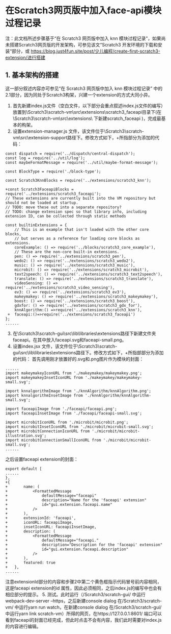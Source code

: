 在Scratch3网页版中加入face-api模块过程记录
=========================================
注：此文档所述步骤基于“在 Scratch3 网页版中加入 knn 模块过程记录”，如果尚未搭建Scratch3网页版的开发架构，可参见该文“Scratch3 开发环境的下载和安装“部分，或 https://blog.just4fun.site/post/少儿编程/create-first-scratch3-extension/进行搭建
##    1.	基本架构的搭建
这一部分叙述内容亦可参见“在 Scratch3 网页版中加入 knn 模块过程记录” 中的2.1部分，因为同处于Scratch3构架，兴建一个extension的方式大同小异。

1.	首先新建index.js文件（空白文件，以下部分会重点叙述index.js文件的编写）放置到\Scratch3\scratch-vm\src\extensions\scratch3_faceapi目录下(在\Scratch3\scratch-vm\src\extensions\ 下新建scratch_faceapi )，完成最基本的构架。
2.	设置extension-manager.js 文件，该文件位于\Scratch3\scratch-vm\src\extension-support路径下。修改方式如下，+所指部分为添加的代码：<br>
```text
const dispatch = require('../dispatch/central-dispatch');
const log = require('../util/log');
const maybeFormatMessage = require('../util/maybe-format-message');

const BlockType = require('./block-type');

const Scratch3KnnBlocks = require('../extensions/scratch3_knn');

+const Scratch3FaceapiBlocks = require('../extensions/scratch3_faceapi');
// These extensions are currently built into the VM repository but should not be loaded at startup.
// TODO: move these out into a separate repository?
// TODO: change extension spec so that library info, including extension ID, can be collected through static methods

const builtinExtensions = {
    // This is an example that isn't loaded with the other core blocks,
    // but serves as a reference for loading core blocks as extensions.
    coreExample: () => require('../blocks/scratch3_core_example'),
    // These are the non-core built-in extensions.
    pen: () => require('../extensions/scratch3_pen'),
    wedo2: () => require('../extensions/scratch3_wedo2'),
    music: () => require('../extensions/scratch3_music'),
    microbit: () => require('../extensions/scratch3_microbit'),
    text2speech: () => require('../extensions/scratch3_text2speech'),
    translate: () => require('../extensions/scratch3_translate'),
    videoSensing: () => require('../extensions/scratch3_video_sensing'),
    ev3: () => require('../extensions/scratch3_ev3'),
    makeymakey: () => require('../extensions/scratch3_makeymakey'),
    boost: () => require('../extensions/scratch3_boost'),
    gdxfor: () => require('../extensions/scratch3_gdx_for'),
    knnAlgorithm:() =>require('../extensions/scratch3_knn'),
 +  faceapi:()=>require('../extensions/scratch3_faceapi')
};
......
```
3.	在\Scratch3\scratch-gui\src\lib\libraries\extensions路径下新建文件夹faceapi。在其中放入faceapi.svg和faceapi-small.png。
4.	设置index.jsx 文件，该文件位于\Scratch3\scratch-gui\src\lib\libraries\extensions路径下。修改方式如下，+所指部部分为添加的代码：
首先调用刚才放置好的.svg和.png图片作为模块的封面：<br>
```text
......
import makeymakeyIconURL from './makeymakey/makeymakey.png';
import makeymakeyInsetIconURL from './makeymakey/makeymakey-small.svg';

import knnalgorithmImage from './knnAlgorithm/knnAlgorithm.png';
import knnalgorithmInsetImage from './knnAlgorithm/knnAlgorithm-small.svg';

import faceapiImage from './faceapi/faceapi.png';
import faceapiInsetImage from './faceapi/faceapi-small.svg';

import microbitIconURL from './microbit/microbit.png';
import microbitInsetIconURL from './microbit/microbit-small.svg';
import microbitConnectionIconURL from './microbit/microbit-illustration.svg';
import microbitConnectionSmallIconURL from './microbit/microbit-small.svg';
......
```
之后设置faceapi extension的封面：
```text
export default [
......
},
+{
+       name: (
+           <FormattedMessage
+               defaultMessage="faceapi"
+               description="Name for the 'faceapi' extension"
+               id="gui.extension.faceapi.name"
+           />
+       ),
+       extensionId: 'faceapi',
+       iconURL: faceapiImage,
+       insetIconURL: faceapiInsetImage,
+       description: (
+           <FormattedMessage
+               defaultMessage="faceapi."
+               description="Description for the 'faceapi' extension"
+               id="gui.extension.faceapi.description"
+           />
+       ),
+       featured: true
+   },
......
 ```
 注意extensionId部分的内容和步骤2中第二个黄色框指示代码冒号前内容相同，这是faceapi extension的id 属性，因此必须相同，之后index.js的编写中也会有相应部分的提示。
 5.	测试。此时运行（/Scratch3/scratch-gui/ 中运行webpack-dev-server –https，之后新建console dialog 在/Scratch3/scratch-vm/ 中运行yarn run watch，在新建console dialog 在/Scratch3/scratch-gui/ 中运行yarn link scratch-vm）所得的网页，在https://127.0.0.1:8601/ 端口可以看到faceapi的封面已经完成，但此时点击不会有内容，我们此时需要对index.js的内容进行编辑。
 


